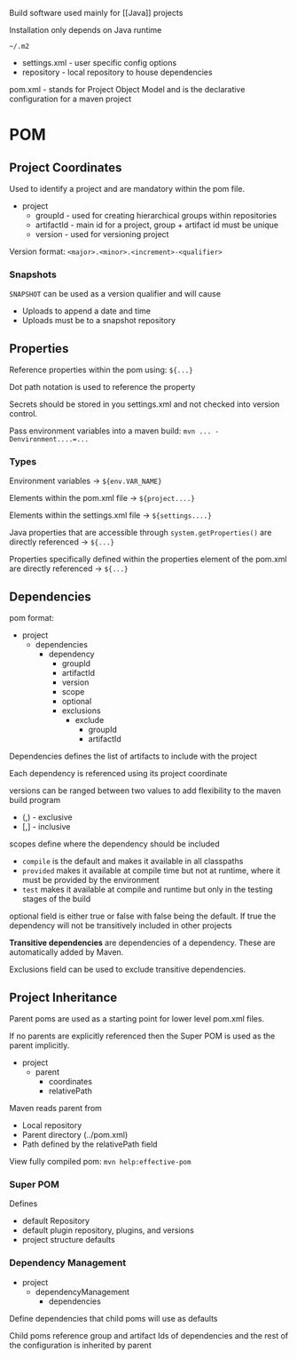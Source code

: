 
Build software used mainly for [[Java]] projects

Installation only depends on Java runtime

`~/.m2`
- settings.xml - user specific config options
- repository - local repository to house dependencies

pom.xml - stands for Project Object Model and is the declarative configuration for a maven project


# POM


## Project Coordinates

Used to identify a project and are mandatory within the pom file.

- project
	- groupId - used for creating hierarchical groups within repositories
	- artifactId - main id for a project, group + artifact id must be unique
	- version - used for versioning project

Version format: `<major>.<minor>.<increment>-<qualifier>`

### Snapshots

`SNAPSHOT` can be used as a version qualifier and will cause
- Uploads to append a date and time
- Uploads must be to a snapshot repository


## Properties

Reference properties within the pom using: `${...}`

Dot path notation is used to reference the property

Secrets should be stored in you settings.xml and not checked into version control.

Pass environment variables into a maven build: `mvn ... -Denvironment....=...`

### Types

Environment variables -> `${env.VAR_NAME}`

Elements within the pom.xml file -> `${project....}`

Elements within the settings.xml file -> `${settings....}`

Java properties that are accessible through `system.getProperties()` are directly referenced -> `${...}`

Properties specifically defined within the properties element of the pom.xml are directly referenced -> `${...}`


## Dependencies

pom format:
 - project
	 - dependencies
		 - dependency
			 - groupId
			 - artifactId
			 - version
			 - scope
			 - optional
			 - exclusions
				 - exclude
					 - groupId
					 - artifactId

Dependencies defines the list of artifacts to include with the project

Each dependency is referenced using its project coordinate

versions can be ranged between two values to add flexibility to the maven build program
- (,) - exclusive
- \[,\] - inclusive

scopes define where the dependency should be included
- `compile` is the default and makes it available in all classpaths
- `provided` makes it available at compile time but not at runtime, where it must be provided by the environment
- `test` makes it available at compile and runtime but only in the testing stages of the build

optional field is either true or false with false being the default. If true the dependency will not be transitively included in other projects

**Transitive dependencies** are dependencies of a dependency. These are automatically added by Maven.

Exclusions field can be used to exclude transitive dependencies.


## Project Inheritance

Parent poms are used as a starting point for lower level pom.xml files.

If no parents are explicitly referenced then the Super POM is used as the parent implicitly.

- project
	- parent
		- coordinates
		- relativePath

Maven reads parent from
- Local repository
- Parent directory (../pom.xml)
- Path defined by the relativePath field

View fully compiled pom: `mvn help:effective-pom`

### Super POM

Defines
- default Repository
- default plugin repository, plugins, and versions
- project structure defaults

### Dependency Management

- project
	- dependencyManagement
		- dependencies

Define dependencies that child poms will use as defaults

Child poms reference group and artifact Ids of dependencies and the rest of the configuration is inherited by parent


